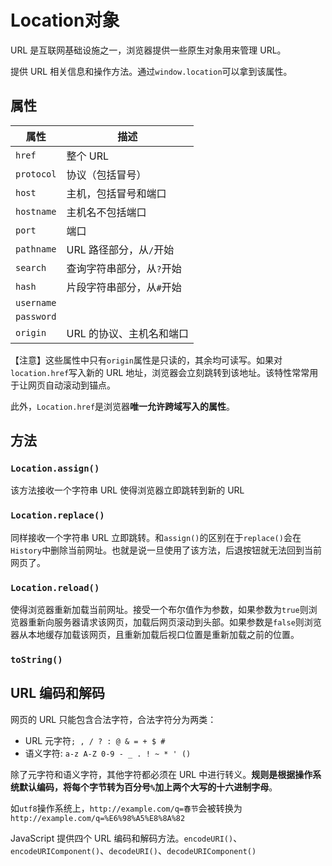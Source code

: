 # Location对象

URL 是互联网基础设施之一，浏览器提供一些原生对象用来管理 URL。

提供 URL 相关信息和操作方法。通过`window.location`可以拿到该属性。

## 属性

属性 | 描述
----- | ------
`href` | 整个 URL
`protocol` | 协议（包括冒号）
`host` | 主机，包括冒号和端口
`hostname` | 主机名不包括端口
`port` | 端口
`pathname` | URL 路径部分，从`/`开始
`search`|查询字符串部分，从`?`开始
`hash` | 片段字符串部分，从`#`开始
`username` | 
`password` |
`origin` | URL 的协议、主机名和端口

【注意】这些属性中只有`origin`属性是只读的，其余均可读写。如果对`location.href`写入新的 URL 地址，浏览器会立刻跳转到该地址。该特性常常用于让网页自动滚动到锚点。

此外，`Location.href`是浏览器**唯一允许跨域写入的属性**。

## 方法

### `Location.assign()`

该方法接收一个字符串 URL 使得浏览器立即跳转到新的 URL

### `Location.replace()`

同样接收一个字符串 URL 立即跳转。和`assign()`的区别在于`replace()`会在`History`中删除当前网址。也就是说一旦使用了该方法，后退按钮就无法回到当前网页了。

### `Location.reload()`

使得浏览器重新加载当前网址。接受一个布尔值作为参数，如果参数为`true`则浏览器重新向服务器请求该网页，加载后网页滚动到头部。如果参数是`false`则浏览器从本地缓存加载该网页，且重新加载后视口位置是重新加载之前的位置。

### `toString()`

## URL 编码和解码

网页的 URL 只能包含合法字符，合法字符分为两类：
- URL 元字符`; , / ? : @ & = + $ #`
- 语义字符: `a-z A-Z 0-9 - _ . ! ~ * ' ()`

除了元字符和语义字符，其他字符都必须在 URL 中进行转义。**规则是根据操作系统默认编码，将每个字节转为百分号`%`加上两个大写的十六进制字母**。

如`utf8`操作系统上，`http://example.com/q=春节`会被转换为`http://example.com/q=%E6%98%A5%E8%8A%82`

JavaScript 提供四个 URL 编码和解码方法。`encodeURI()`、`encodeURIComponent()`、`decodeURI()`、`decodeURIComponent()`


